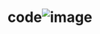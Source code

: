 # code![image](https://github.com/prayati01/code/assets/88851694/154c41fb-3043-4974-8791-a93ddb64414d)
